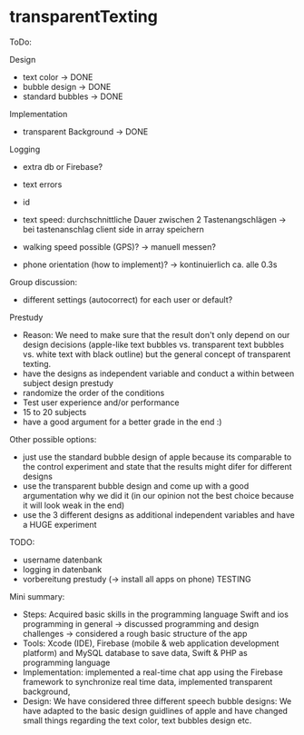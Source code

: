# transparentTexting

ToDo:

Design 
- text color -> DONE
- bubble design -> DONE
- standard bubbles -> DONE

Implementation
- transparent Background -> DONE

Logging
- extra db or Firebase?
- text errors

- id
- text speed: durchschnittliche Dauer zwischen 2 Tastenangschlägen -> bei tastenanschlag client side in array speichern
- walking speed possible (GPS)? -> manuell messen?
- phone orientation (how to implement)? -> kontinuierlich ca. alle 0.3s


Group discussion:
 - different settings (autocorrect) for each user or default?

Prestudy
- Reason: We need to make sure that the result don't only depend on our design decisions (apple-like text bubbles vs. transparent text bubbles vs. white text with black outline) but the general concept of transparent texting.
- have the designs as independent variable and conduct a within between subject design prestudy
- randomize the order of the conditions
- Test user experience and/or performance
- 15 to 20 subjects
- have a good argument for a better grade in the end :)

Other possible options:
- just use the standard bubble design of apple because its comparable to the control experiment and state that the results might difer for different designs
- use the transparent bubble design and come up with a good argumentation why we did it (in our opinion not the best choice because it will look weak in the end)
- use the 3 different designs as additional independent variables and have a HUGE experiment

TODO:
- username datenbank
- logging in datenbank
- vorbereitung prestudy (-> install all apps on phone) TESTING

Mini summary:
- Steps: Acquired basic skills in the programming language Swift and ios programming in general -> discussed programming and design challenges -> considered a rough basic structure of the app
- Tools: Xcode (IDE), Firebase (mobile & web application development platform) and MySQL database to save data, Swift & PHP as programming language
- Implementation: implemented a real-time chat app using the Firebase framework to synchronize real time data, implemented transparent background, 
- Design: We have considered three different speech bubble designs: We have adapted to the basic design guidlines of apple and have changed small things regarding the text color, text bubbles design etc.

